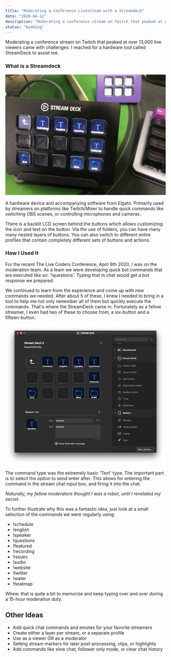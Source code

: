 ```yaml
---
title: "Moderating a Conference Livestream with a Streamdeck"
date: "2020-04-12"
description: "Moderating a conference stream on Twitch that peaked at over 13,000 live viewers came with challenges. I reached for a hardware tool called StreamDeck to assist me."
status: "budding"
---
```


Moderating a conference stream on Twitch that peaked at over 13,000 live viewers came with challenges. I reached for a hardware tool called StreamDeck to assist me.

### What is a Streamdeck

![Image of an Elgato Streamdeck](streamdeck.jpeg)

A hardware device and accompanying software from Elgato. Primarily used by streamers on platforms like Twitch/Mixer to handle quick commands like switching OBS scenes, or controlling microphones and cameras.

There is a backlit LCD screen behind the buttons which allows customizing the icon and text on the button. Via the use of folders, you can have many many nested layers of buttons. You can also switch to different entire profiles that contain completely different sets of buttons and actions.

### How I Used It

For the recent The Live Coders Conference, April 9th 2020, I was on the moderation team. As a team we were developing quick bot commands that are executed like so: '!questions'. Typing that in chat would get a bot response we prepared.

We continued to learn from the experience and come up with new commands we needed. After about 5 of these, I knew I needed to bring in a tool to help me not only remember all of them but quickly execute the commands. That's where the StreamDeck came in. Fortunately as a fellow streamer, I even had two of these to choose from, a six-button and a fifteen-button.

![Screenshot of Elgato Streamdeck config software](config.png)

The command type was the extremely basic 'Text' type. The important part is to select the option to send enter after. This allows for entering the command in the stream chat input box, and firing it into the chat.

_Naturally, my fellow moderators thought I was a robot, until I revelaled my secret._

To further illustrate why this was a fantastic idea, just look at a small selection of the commands we were regularly using:

- !schedule
- !english
- !speaker
- !questions
- !featured
- !recording
- !issues
- !audio
- !website
- !twitter
- !water
- !heatmap

Whew, that is quite a bit to memorize and keep typing over and over during a 15-hour moderation duty.

## Other Ideas

- Add quick chat commands and emotes for your favorite streamers
- Create either a layer per stream, or a separate profile
- Use as a viewer OR as a moderator
- Setting stream markers for later post-processing, clips, or highlights
- Add commands like slow chat, follower only mode, or clear chat history

